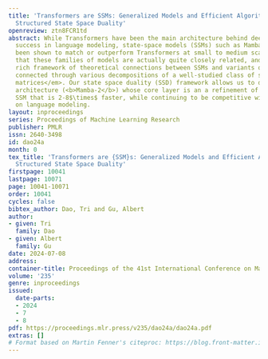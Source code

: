 ```yaml
---
title: 'Transformers are SSMs: Generalized Models and Efficient Algorithms Through
  Structured State Space Duality'
openreview: ztn8FCR1td
abstract: While Transformers have been the main architecture behind deep learning’s
  success in language modeling, state-space models (SSMs) such as Mamba have recently
  been shown to match or outperform Transformers at small to medium scale. We show
  that these families of models are actually quite closely related, and develop a
  rich framework of theoretical connections between SSMs and variants of attention,
  connected through various decompositions of a well-studied class of structured <em>semiseparable
  matrices</em>. Our state space duality (SSD) framework allows us to design a new
  architecture (<b>Mamba-2</b>) whose core layer is an a refinement of Mamba’s selective
  SSM that is 2-8$\times$ faster, while continuing to be competitive with Transformers
  on language modeling.
layout: inproceedings
series: Proceedings of Machine Learning Research
publisher: PMLR
issn: 2640-3498
id: dao24a
month: 0
tex_title: 'Transformers are {SSM}s: Generalized Models and Efficient Algorithms Through
  Structured State Space Duality'
firstpage: 10041
lastpage: 10071
page: 10041-10071
order: 10041
cycles: false
bibtex_author: Dao, Tri and Gu, Albert
author:
- given: Tri
  family: Dao
- given: Albert
  family: Gu
date: 2024-07-08
address:
container-title: Proceedings of the 41st International Conference on Machine Learning
volume: '235'
genre: inproceedings
issued:
  date-parts:
  - 2024
  - 7
  - 8
pdf: https://proceedings.mlr.press/v235/dao24a/dao24a.pdf
extras: []
# Format based on Martin Fenner's citeproc: https://blog.front-matter.io/posts/citeproc-yaml-for-bibliographies/
---
```


